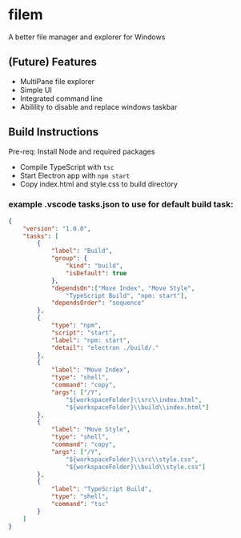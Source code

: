 # filem
A better file manager and explorer for Windows

## (Future) Features
- MultiPane file explorer
- Simple UI
- Integrated command line
- Abilility to disable and replace windows taskbar

## Build Instructions
Pre-req: Install Node and required packages

- Compile TypeScript with ```tsc```
- Start Electron app with ```npm start```
- Copy index.html and style.css to build directory

### example .vscode tasks.json to use for default build task:
```json
{
	"version": "1.0.0",
	"tasks": [
		{
			"label": "Build",
			"group": {
				"kind": "build",
				"isDefault": true
			},
			"dependsOn":["Move Index", "Move Style", 
				"TypeScript Build", "npm: start"],
			"dependsOrder": "sequence"
		},
		{
			"type": "npm",
			"script": "start",
			"label": "npm: start",
			"detail": "electron ./build/."
		},
		{
			"label": "Move Index",
			"type": "shell",
			"command": "copy",
			"args": ["/Y", 
				"${workspaceFolder}\\src\\index.html", 
				"${workspaceFolder}\\build\\index.html"]
		},
		{
			"label": "Move Style",
			"type": "shell",
			"command": "copy",
			"args": ["/Y", 
				"${workspaceFolder}\\src\\style.css", 
				"${workspaceFolder}\\build\\style.css"]
		},
		{
			"label": "TypeScript Build",
			"type": "shell",
			"command": "tsc"
		}
	]
}
```
